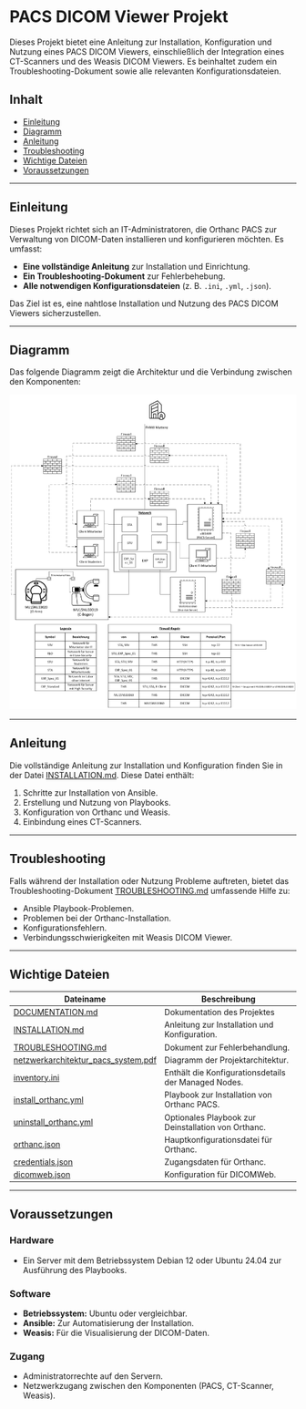 # **PACS DICOM Viewer Projekt**

Dieses Projekt bietet eine Anleitung zur Installation, Konfiguration und Nutzung eines PACS DICOM Viewers, einschließlich der Integration eines CT-Scanners und des Weasis DICOM Viewers. Es beinhaltet zudem ein Troubleshooting-Dokument sowie alle relevanten Konfigurationsdateien.

## **Inhalt**

- [Einleitung](#einleitung)
- [Diagramm](#diagramm)
- [Anleitung](#anleitung)
- [Troubleshooting](#troubleshooting)
- [Wichtige Dateien](#wichtige-dateien)
- [Voraussetzungen](#voraussetzungen)
---

## **Einleitung**

Dieses Projekt richtet sich an IT-Administratoren, die Orthanc PACS zur Verwaltung von DICOM-Daten installieren und konfigurieren möchten. Es umfasst:

- **Eine vollständige Anleitung** zur Installation und Einrichtung.
- **Ein Troubleshooting-Dokument** zur Fehlerbehebung.
- **Alle notwendigen Konfigurationsdateien** (z. B. `.ini`, `.yml`, `.json`).

Das Ziel ist es, eine nahtlose Installation und Nutzung des PACS DICOM Viewers sicherzustellen.

---

## **Diagramm**

Das folgende Diagramm zeigt die Architektur und die Verbindung zwischen den Komponenten:

[![Netzwerkarchitektur](docs/netzwerkarchitektur/netzwerkarchitektur_pacs_system.png)](docs/netzwerkarchitektur/netzwerkarchitektur_pacs_system.pdf "PDF öffnen")

---

## **Anleitung**

Die vollständige Anleitung zur Installation und Konfiguration finden Sie in der Datei [INSTALLATION.md](docs/INSTALLATION.md). Diese Datei enthält:

1. Schritte zur Installation von Ansible.
2. Erstellung und Nutzung von Playbooks.
3. Konfiguration von Orthanc und Weasis.
4. Einbindung eines CT-Scanners.

---

## **Troubleshooting**

Falls während der Installation oder Nutzung Probleme auftreten, bietet das Troubleshooting-Dokument [TROUBLESHOOTING.md](docs/TROUBLESHOOTING.md) umfassende Hilfe zu:

- Ansible Playbook-Problemen.
- Problemen bei der Orthanc-Installation.
- Konfigurationsfehlern.
- Verbindungsschwierigkeiten mit Weasis DICOM Viewer.

---

## **Wichtige Dateien**

| Dateiname                                                                                           | Beschreibung                                         |
|-----------------------------------------------------------------------------------------------------|------------------------------------------------------|
| [DOCUMENTATION.md](docs/DOCUMENTATION.md)                                                           | Dokumentation des Projektes                          |
| [INSTALLATION.md](docs/INSTALLATION.md)                                                             | Anleitung zur Installation und Konfiguration.        |
| [TROUBLESHOOTING.md](docs/TROUBLESHOOTING.md)                                                       | Dokument zur Fehlerbehandlung.                       |
| [netzwerkarchitektur_pacs_system.pdf](docs/netzwerkarchitektur/netzwerkarchitektur_pacs_system.pdf) | Diagramm der Projektarchitektur.                     |
| [inventory.ini](ansible/inventory.ini)                                                              | Enthält die Konfigurationsdetails der Managed Nodes. |
| [install_orthanc.yml](ansible/install_orthanc.yml)                                                  | Playbook zur Installation von Orthanc PACS.          |
| [uninstall_orthanc.yml](ansible/uninstall_orthanc.yml)                                              | Optionales Playbook zur Deinstallation von Orthanc.  |
| [orthanc.json](ansible/files/orthanc.json)                                                          | Hauptkonfigurationsdatei für Orthanc.                |
| [credentials.json](ansible/files/credentials.json)                                                  | Zugangsdaten für Orthanc.                            |
| [dicomweb.json](ansible/files/dicomweb.json)                                                        | Konfiguration für DICOMWeb.                          |

---

## **Voraussetzungen**

### **Hardware**
- Ein Server mit dem Betriebssystem Debian 12 oder Ubuntu 24.04 zur Ausführung des Playbooks.

### **Software**
- **Betriebssystem:** Ubuntu oder vergleichbar.
- **Ansible:** Zur Automatisierung der Installation.
- **Weasis:** Für die Visualisierung der DICOM-Daten.

### **Zugang**
- Administratorrechte auf den Servern.
- Netzwerkzugang zwischen den Komponenten (PACS, CT-Scanner, Weasis).

